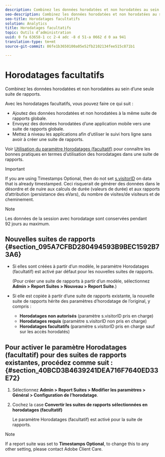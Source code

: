 ```yaml
---
description: Combinez les données horodatées et non horodatées au sein d’une seule suite de rapports.
seo-description: Combinez les données horodatées et non horodatées au sein d’une seule suite de rapports.
seo-title: Horodatages facultatifs
solution: Analytics
title: Horodatages facultatifs
topic: Outils d’administration
uuid: 0 fa 63658-1 cc 2-4 adc -8 d 51-a 0662 d 0 aa 941
translation-type: tm+mt
source-git-commit: 86fe1b3650100a05e52fb2102134fee515c871b1

---
```



# Horodatages facultatifs

Combinez les données horodatées et non horodatées au sein d’une seule suite de rapports.

Avec les horodatages facultatifs, vous pouvez faire ce qui suit :

* Ajoutez des données horodatées et non horodatées à la même suite de rapports globale.
* Envoyez des données horodatées d’une application mobile vers une suite de rapports globale.
* Mettez à niveau les applications afin d’utiliser le suivi hors ligne sans avoir à créer une suite de rapports.

Voir [Utilisation du paramètre Horodatages (facultatif)](https://marketing.adobe.com/resources/help/en_US/sc/implement/?f=timestamps-overview) pour connaître les bonnes pratiques en termes d’utilisation des horodatages dans une suite de rapports.

>[!IMPORTANT]
>
>If you are using Timestamps Optional, then do not set [s.visitorID](https://marketing.adobe.com/resources/help/en_US/sc/implement/?f=visid_custom) on data that is already timestamped. Ceci risquerait de générer des données dans le désordre et de nuire aux calculs de durée (valeurs de durée) et aux rapports d’attribution (persistance des eVars), du nombre de visites/de visiteurs et de cheminement.

>[!NOTE]
>
>Les données de la session avec horodatage sont conservées pendant 92 jours au maximum.

## Nouvelles suites de rapports {#section_095A7CFBD280494593B9BEC1592B73A6}

* Si elles sont créées à partir d’un modèle, le paramètre Horodatages (facultatif) est activé par défaut pour les nouvelles suites de rapports.

   (Pour créer une suite de rapports à partir d’un modèle, sélectionnez **Admin &gt; Report Suites &gt; Nouveau &gt; Report Suite**.)
* Si elle est copiée à partir d’une suite de rapports existante, la nouvelle suite de rapports hérite des paramètres d’horodatage de l’original, y compris :

   * **Horodatages non autorisés** (paramètre s.visitorID pris en charge)
   * **Horodatages requis** (paramètre s.visitorID non pris en charge)
   * **Horodatages facultatifs** (paramètre s.visitorID pris en charge sauf sur les accès horodatés)

## Pour activer le paramètre Horodatages (facultatif) pour des suites de rapports existantes, procédez comme suit : {#section_40BCD3B4639241DEA716F7640ED33E72}

1. Sélectionnez **Admin &gt; Report Suites &gt; Modifier les paramètres &gt; Général &gt; Configuration de l’horodatage**.
1. Cochez la case **Convertir les suites de rapports sélectionnées en horodatages (facultatif)**

   Le paramètre Horodatages (facultatif) est activé pour la suite de rapports.

>[!NOTE]
>
>If a report suite was set to **Timestamps Optional**, to change this to any other setting, please contact Adobe Client Care.

